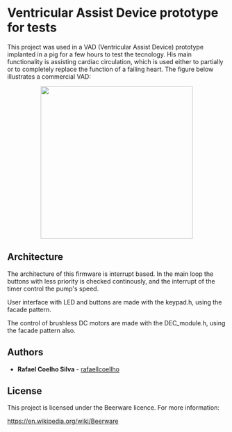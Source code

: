 # Ventricular Assist Device prototype for tests

This project was used in a VAD (Ventricular Assist Device) prototype implanted in a pig for a few hours to test the tecnology. His 
main functionality is assisting cardiac circulation, which is used either to partially or to completely replace the function of a 
failing heart. The figure below illustrates a commercial VAD:

<p align="center">
  <img src="https://i.imgur.com/LzKjYU5.png" width="350"/>
</p>


## Architecture

The architecture of this firmware is interrupt based. In the main loop the buttons with less priority is checked 
continously, and the interrupt of the timer control the pump's speed.

User interface with LED and buttons are made with the keypad.h, using the facade pattern. 

The control of brushless DC motors are made with the DEC_module.h, using the facade pattern also.

## Authors

* **Rafael Coelho Silva** - [rafaellcoellho](https://github.com/rafaellcoellho)

## License

This project is licensed under the Beerware licence. For more information:

https://en.wikipedia.org/wiki/Beerware



